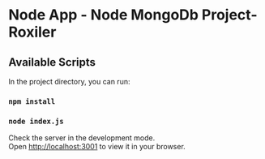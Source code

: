 # Node App -  Node MongoDb Project-Roxiler

## Available Scripts

In the project directory, you can run:

### `npm install`

### `node index.js`

Check the server in the development mode.\
Open [http://localhost:3001](http://localhost:3001) to view it in your browser.

